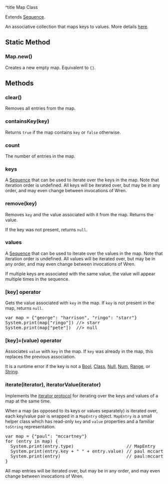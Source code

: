 ^title Map Class

Extends [Sequence](sequence.html).

An associative collection that maps keys to values. More details [here](../../maps.html).

## Static Method

### Map.**new**()

Creates a new empty map. Equivalent to `{}`.

## Methods

### **clear**()

Removes all entries from the map.

### **containsKey**(key)

Returns `true` if the map contains `key` or `false` otherwise.

### **count**

The number of entries in the map.

### **keys**

A [Sequence](sequence.html) that can be used to iterate over the keys in the
map. Note that iteration order is undefined. All keys will be iterated over,
but may be in any order, and may even change between invocations of Wren.

### **remove**(key)

Removes `key` and the value associated with it from the map. Returns the value.

If the key was not present, returns `null`.

### **values**

A [Sequence](sequence.html) that can be used to iterate over the values in the
map. Note that iteration order is undefined. All values will be iterated over,
but may be in any order, and may even change between invocations of Wren.

If multiple keys are associated with the same value, the value will appear
multiple times in the sequence.

### **[**key**]** operator

Gets the value associated with `key` in the map. If `key` is not present in the
map, returns `null`.

<pre class="snippet">
var map = {"george": "harrison", "ringo": "starr"}
System.print(map["ringo"]) //> starr
System.print(map["pete"])  //> null
</pre>

### **[**key**]=**(value) operator

Associates `value` with `key` in the map. If `key` was already in the map, this
replaces the previous association.

It is a runtime error if the key is not a [Bool](bool.html),
[Class](class.html), [Null](null.html), [Num](num.html), [Range](range.html),
or [String](string.html).

### **iterate**(iterator), **iteratorValue**(iterator)

Implements the [iterator protocol][] for iterating over the keys and values of a map at the same time.

[iterator protocol]: ../../control-flow.html#the-iterator-protocol

When a map (as opposed to its keys or values separately) is iterated over, each key/value pair is wrapped in a `MapEntry` object. `MapEntry` is a small helper class which has read-only `key` and `value` properties and a familiar `toString` representation.

<pre class="snippet">
var map = {"paul": "mccartney"}
for (entry in map) {
  System.print(entry.type)                    // MapEntry
  System.print(entry.key + " " + entry.value) // paul mccartney
  System.print(entry)                         // paul:mccartney
}
</pre>

All map entries will be iterated over, but may be in any order, and may even change between invocations of Wren.
